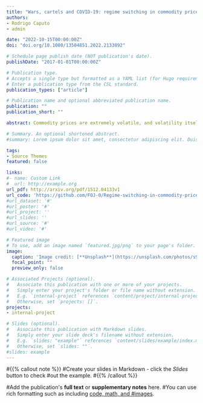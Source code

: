 ```yaml
---
title: "Wars, cartels and COVID-19: regime switching in commodity prices"
authors:
- Rodrigo Caputo
- admin

date: "2022-10-15T00:00:00Z"
doi: "doi.org/10.1080/13504851.2022.2133892"

# Schedule page publish date (NOT publication's date).
publishDate: "2017-01-01T00:00:00Z"

# Publication type.
# Accepts a single type but formatted as a YAML list (for Hugo requirements).
# Enter a publication type from the CSL standard.
publication_types: ["article"]

# Publication name and optional abbreviated publication name.
publication: ""
publication_short: ""

abstract: Commodity prices are extremely volatile, and volatility itself fluctuates over time. Using data from 1959 to 2022, we estimate a 3-state Markov-switching model to identify expansions and contractions in oil and copper price volatility. We found a transition from a low to a medium variance regime for the oil price, in 1979, reflecting changes in the oil market structure. In addition, we identify infrequent and short-lived episodes of unusually high oil price volatility. For copper, there is no transition across regimes, and episodes of high volatility are not synchronized with the periods of high volatility in oil prices. We found that oil prices are much more volatile than copper prices in all states. Oil prices react more strongly to market cartelization, war episodes, and global demand shifts, like the 2008 Great Recession and the COVID-19.

# Summary. An optional shortened abstract.
#summary: Lorem ipsum dolor sit amet, consectetur adipiscing elit. Duis posuere tellus ac convallis placerat. Proin tincidunt magna sed ex sollicitudin condimentum.

tags:
- Source Themes
featured: false

links:
#- name: Custom Link
#  url: http://example.org
url_pdf: http://arxiv.org/pdf/1512.04133v1
url_code: 'https://github.com/FOJ-0/Regime-switching-in-commodity-prices'
#url_dataset: '#'
#url_poster: '#'
#url_project: ''
#url_slides: ''
#url_source: '#'
#url_video: '#'

# Featured image
# To use, add an image named `featured.jpg/png` to your page's folder. 
image:
  caption: 'Image credit: [**Unsplash**](https://unsplash.com/photos/s9CC2SKySJM)'
  focal_point: ""
  preview_only: false

# Associated Projects (optional).
#   Associate this publication with one or more of your projects.
#   Simply enter your project's folder or file name without extension.
#   E.g. `internal-project` references `content/project/internal-project/index.md`.
#   Otherwise, set `projects: []`.
projects:
- internal-project

# Slides (optional).
#   Associate this publication with Markdown slides.
#   Simply enter your slide deck's filename without extension.
#   E.g. `slides: "example"` references `content/slides/example/index.md`.
#   Otherwise, set `slides: ""`.
#slides: example
---
```


#{{% callout note %}}
#Create your slides in Markdown - click the *Slides* button to check #out the example.
#{{% /callout %}}

#Add the publication's **full text** or **supplementary notes** here. #You can use rich formatting such as including [code, math, and #images](https://docs.hugoblox.com/content/writing-markdown-latex/).
